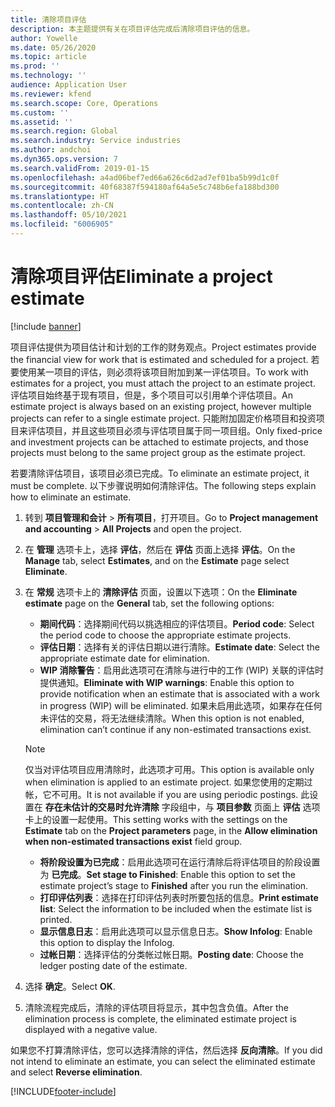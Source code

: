 ```yaml
---
title: 清除项目评估
description: 本主题提供有关在项目评估完成后清除项目评估的信息。
author: Yowelle
ms.date: 05/26/2020
ms.topic: article
ms.prod: ''
ms.technology: ''
audience: Application User
ms.reviewer: kfend
ms.search.scope: Core, Operations
ms.custom: ''
ms.assetid: ''
ms.search.region: Global
ms.search.industry: Service industries
ms.author: andchoi
ms.dyn365.ops.version: 7
ms.search.validFrom: 2019-01-15
ms.openlocfilehash: a4ad06bef7ed66a626c6d2ad7ef01ba5b99d1c0f
ms.sourcegitcommit: 40f68387f594180af64a5e5c748b6efa188bd300
ms.translationtype: HT
ms.contentlocale: zh-CN
ms.lasthandoff: 05/10/2021
ms.locfileid: "6006905"
---
```

# <a name="eliminate-a-project-estimate"></a><span data-ttu-id="a41a3-103">清除项目评估</span><span class="sxs-lookup"><span data-stu-id="a41a3-103">Eliminate a project estimate</span></span>

[!include [banner](../includes/banner.md)]

<span data-ttu-id="a41a3-104">项目评估提供为项目估计和计划的工作的财务观点。</span><span class="sxs-lookup"><span data-stu-id="a41a3-104">Project estimates provide the financial view for work that is estimated and scheduled for a project.</span></span> <span data-ttu-id="a41a3-105">若要使用某一项目的评估，则必须将该项目附加到某一评估项目。</span><span class="sxs-lookup"><span data-stu-id="a41a3-105">To work with estimates for a project, you must attach the project to an estimate project.</span></span> <span data-ttu-id="a41a3-106">评估项目始终基于现有项目，但是，多个项目可以引用单个评估项目。</span><span class="sxs-lookup"><span data-stu-id="a41a3-106">An estimate project is always based on an existing project, however multiple projects can refer to a single estimate project.</span></span> <span data-ttu-id="a41a3-107">只能附加固定价格项目和投资项目来评估项目，并且这些项目必须与评估项目属于同一项目组。</span><span class="sxs-lookup"><span data-stu-id="a41a3-107">Only fixed-price and investment projects can be attached to estimate projects, and those projects must belong to the same project group as the estimate project.</span></span>

<span data-ttu-id="a41a3-108">若要清除评估项目，该项目必须已完成。</span><span class="sxs-lookup"><span data-stu-id="a41a3-108">To eliminate an estimate project, it must be complete.</span></span> <span data-ttu-id="a41a3-109">以下步骤说明如何清除评估。</span><span class="sxs-lookup"><span data-stu-id="a41a3-109">The following steps explain how to eliminate an estimate.</span></span>

1. <span data-ttu-id="a41a3-110">转到 **项目管理和会计** > **所有项目**，打开项目。</span><span class="sxs-lookup"><span data-stu-id="a41a3-110">Go to **Project management and accounting** > **All Projects** and open the project.</span></span> 
2. <span data-ttu-id="a41a3-111">在 **管理** 选项卡上，选择 **评估**，然后在 **评估** 页面上选择 **评估**。</span><span class="sxs-lookup"><span data-stu-id="a41a3-111">On the **Manage** tab, select **Estimates**, and on the **Estimate** page select **Eliminate**.</span></span>
3. <span data-ttu-id="a41a3-112">在 **常规** 选项卡上的 **清除评估** 页面，设置以下选项：</span><span class="sxs-lookup"><span data-stu-id="a41a3-112">On the **Eliminate estimate** page on the **General** tab, set the following options:</span></span>

   - <span data-ttu-id="a41a3-113">**期间代码**：选择期间代码以挑选相应的评估项目。</span><span class="sxs-lookup"><span data-stu-id="a41a3-113">**Period code**: Select the period code to choose the appropriate estimate projects.</span></span> 
   - <span data-ttu-id="a41a3-114">**评估日期**：选择有关的评估日期以进行清除。</span><span class="sxs-lookup"><span data-stu-id="a41a3-114">**Estimate date**: Select the appropriate estimate date for elimination.</span></span>
   - <span data-ttu-id="a41a3-115">**WIP 消除警告**：启用此选项可在清除与进行中的工作 (WIP) 关联的评估时提供通知。</span><span class="sxs-lookup"><span data-stu-id="a41a3-115">**Eliminate with WIP warnings**: Enable this option to provide notification when an estimate that is associated with a work in progress (WIP) will be eliminated.</span></span> <span data-ttu-id="a41a3-116">如果未启用此选项，如果存在任何未评估的交易，将无法继续清除。</span><span class="sxs-lookup"><span data-stu-id="a41a3-116">When this option is not enabled, elimination can’t continue if any non-estimated transactions exist.</span></span> 
   > [!NOTE]
   > <span data-ttu-id="a41a3-117">仅当对评估项目应用清除时，此选项才可用。</span><span class="sxs-lookup"><span data-stu-id="a41a3-117">This option is available only when elimination is applied to an estimate project.</span></span> <span data-ttu-id="a41a3-118">如果您使用的定期过帐，它不可用。</span><span class="sxs-lookup"><span data-stu-id="a41a3-118">It is not available if you are using periodic postings.</span></span> <span data-ttu-id="a41a3-119">此设置在 **存在未估计的交易时允许清除** 字段组中，与 **项目参数** 页面上 **评估** 选项卡上的设置一起使用。</span><span class="sxs-lookup"><span data-stu-id="a41a3-119">This setting works with the settings on the **Estimate** tab on the **Project parameters** page, in the **Allow elimination when non-estimated transactions exist** field group.</span></span>
   - <span data-ttu-id="a41a3-120">**将阶段设置为已完成**：启用此选项可在运行清除后将评估项目的阶段设置为 **已完成**。</span><span class="sxs-lookup"><span data-stu-id="a41a3-120">**Set stage to Finished**: Enable this option to set the estimate project’s stage to **Finished** after you run the elimination.</span></span>
   - <span data-ttu-id="a41a3-121">**打印评估列表**：选择在打印评估列表时所要包括的信息。</span><span class="sxs-lookup"><span data-stu-id="a41a3-121">**Print estimate list**: Select the information to be included when the estimate list is printed.</span></span>
   - <span data-ttu-id="a41a3-122">**显示信息日志**：启用此选项可以显示信息日志。</span><span class="sxs-lookup"><span data-stu-id="a41a3-122">**Show Infolog**: Enable this option to display the Infolog.</span></span>
   - <span data-ttu-id="a41a3-123">**过帐日期**：选择评估的分类帐过帐日期。</span><span class="sxs-lookup"><span data-stu-id="a41a3-123">**Posting date**: Choose the ledger posting date of the estimate.</span></span>

4.  <span data-ttu-id="a41a3-124">选择 **确定**。</span><span class="sxs-lookup"><span data-stu-id="a41a3-124">Select **OK**.</span></span>
5. <span data-ttu-id="a41a3-125">清除流程完成后，清除的评估项目将显示，其中包含负值。</span><span class="sxs-lookup"><span data-stu-id="a41a3-125">After the elimination process is complete, the eliminated estimate project is displayed with a negative value.</span></span> 

<span data-ttu-id="a41a3-126">如果您不打算清除评估，您可以选择清除的评估，然后选择 **反向清除**。</span><span class="sxs-lookup"><span data-stu-id="a41a3-126">If you did not intend to eliminate an estimate, you can select the eliminated estimate and select **Reverse elimination**.</span></span>   


[!INCLUDE[footer-include](../includes/footer-banner.md)]